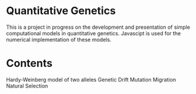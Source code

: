 # Quantitative Genetics

This is a project in progress on the development and presentation of simple computational models in quantitative genetics. Javascipt is used for the numerical implementation of these models. 

# Contents

Hardy-Weinberg model of two alleles
Genetic Drift 
Mutation
Migration
Natural Selection
